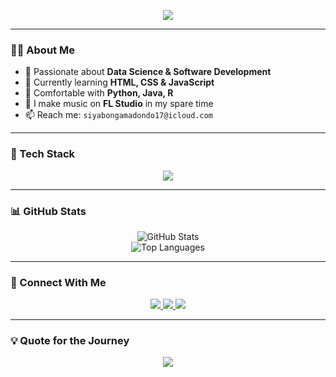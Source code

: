 <!-- Animated Typing Intro -->
<p align="center">
  <img src="https://readme-typing-svg.herokuapp.com?font=Fira+Code&size=25&duration=4000&pause=500&color=F79A7A&center=true&vCenter=true&width=435&lines=Hey!+I'm+Siyabonga+Madondo!;Aspiring+Data+Scientist+📊;Future+Software+Engineer+💻;Lover+of+Python+and+Beats+🎧" />
</p>

---

### 👨‍💻 About Me
- 🚀 Passionate about **Data Science & Software Development**
- 🧠 Currently learning **HTML, CSS & JavaScript**
- 💬 Comfortable with **Python, Java, R**
- 🎵 I make music on **FL Studio** in my spare time
- 📫 Reach me: `siyabongamadondo17@icloud.com`

---

### 🧰 Tech Stack
<p align="center">
  <img src="https://skillicons.dev/icons?i=python,java,r,html,css,git,mysql,linux,bash" />
</p>

---

### 📊 GitHub Stats
<div align="center">
  <img src="https://github-readme-stats.vercel.app/api?username=codewithsiya&show_icons=true&theme=radical" alt="GitHub Stats" />
  <br/>
  <img src="https://github-readme-stats.vercel.app/api/top-langs/?username=codewithsiya&layout=compact&theme=radical" alt="Top Languages" />
</div>

---

### 🔗 Connect With Me
<p align="center">
  <a href="https://linkedin.com/in/siyabongamadondo">
    <img src="https://img.shields.io/badge/-Siyabonga%20Madondo-0077B5?style=for-the-badge&logo=linkedin&logoColor=white"/>
  </a>
  <a href="mailto:siyabongamadondo17@icloud.com">
    <img src="https://img.shields.io/badge/-Email-D14836?style=for-the-badge&logo=gmail&logoColor=white"/>
  </a>
  <a href="https://github.com/codewithsiya">
    <img src="https://img.shields.io/badge/-@codewithsiya-181717?style=for-the-badge&logo=github&logoColor=white"/>
  </a>
</p>

---

### 💡 Quote for the Journey
<p align="center">
  <img src="https://quotes-github-readme.vercel.app/api?type=horizontal&theme=radical" />
</p>
